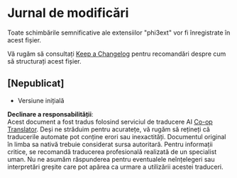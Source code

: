 <!--
CO_OP_TRANSLATOR_METADATA:
{
  "original_hash": "dbb0b6218ce5f9cf0ede8f4201f6ad58",
  "translation_date": "2025-05-09T04:49:42+00:00",
  "source_file": "code/07.Lab/01/AIPC/extensions/phi3ext/CHANGELOG.md",
  "language_code": "ro"
}
-->
# Jurnal de modificări

Toate schimbările semnificative ale extensiilor "phi3ext" vor fi înregistrate în acest fișier.

Vă rugăm să consultați [Keep a Changelog](http://keepachangelog.com/) pentru recomandări despre cum să structurați acest fișier.

## [Nepublicat]

- Versiune inițială

**Declinare a responsabilității**:  
Acest document a fost tradus folosind serviciul de traducere AI [Co-op Translator](https://github.com/Azure/co-op-translator). Deși ne străduim pentru acuratețe, vă rugăm să rețineți că traducerile automate pot conține erori sau inexactități. Documentul original în limba sa nativă trebuie considerat sursa autoritară. Pentru informații critice, se recomandă traducerea profesională realizată de un specialist uman. Nu ne asumăm răspunderea pentru eventualele neînțelegeri sau interpretări greșite care pot apărea ca urmare a utilizării acestei traduceri.